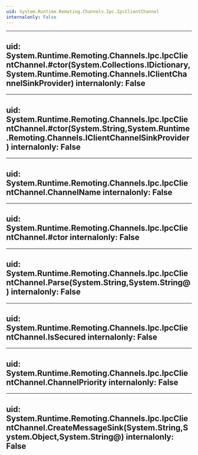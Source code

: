 ```yaml
---
uid: System.Runtime.Remoting.Channels.Ipc.IpcClientChannel
internalonly: False
---
```


---
uid: System.Runtime.Remoting.Channels.Ipc.IpcClientChannel.#ctor(System.Collections.IDictionary,System.Runtime.Remoting.Channels.IClientChannelSinkProvider)
internalonly: False
---

---
uid: System.Runtime.Remoting.Channels.Ipc.IpcClientChannel.#ctor(System.String,System.Runtime.Remoting.Channels.IClientChannelSinkProvider)
internalonly: False
---

---
uid: System.Runtime.Remoting.Channels.Ipc.IpcClientChannel.ChannelName
internalonly: False
---

---
uid: System.Runtime.Remoting.Channels.Ipc.IpcClientChannel.#ctor
internalonly: False
---

---
uid: System.Runtime.Remoting.Channels.Ipc.IpcClientChannel.Parse(System.String,System.String@)
internalonly: False
---

---
uid: System.Runtime.Remoting.Channels.Ipc.IpcClientChannel.IsSecured
internalonly: False
---

---
uid: System.Runtime.Remoting.Channels.Ipc.IpcClientChannel.ChannelPriority
internalonly: False
---

---
uid: System.Runtime.Remoting.Channels.Ipc.IpcClientChannel.CreateMessageSink(System.String,System.Object,System.String@)
internalonly: False
---
